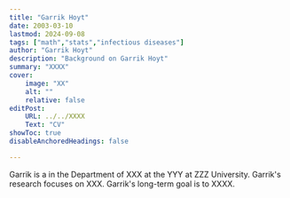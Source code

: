 ```yaml
---
title: "Garrik Hoyt"
date: 2003-03-10
lastmod: 2024-09-08
tags: ["math","stats","infectious diseases"]
author: "Garrik Hoyt"
description: "Background on Garrik Hoyt" 
summary: "XXXX"
cover:
    image: "XX"
    alt: ""
    relative: false
editPost:
    URL: ../../XXXX
    Text: "CV"
showToc: true
disableAnchoredHeadings: false

---
```


Garrik is a <majors and minors> in the Department of XXX at the YYY at ZZZ University.
Garrik's research focuses on XXX.
Garrik's long-term goal is to XXXX.